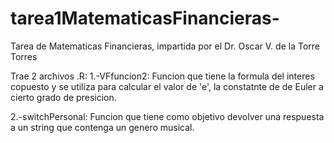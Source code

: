 # tarea1MatematicasFinancieras-


Tarea de Matematicas Financieras, impartida por el Dr. Oscar V. de la Torre Torres

Trae 2 archivos .R:
1.-VFfuncion2: Funcion que tiene la formula del interes copuesto y se utiliza para calcular 
el valor de 'e', la constatnte de de Euler a cierto grado de presicion.

2.-switchPersonal: Funcion que tiene como objetivo devolver una respuesta a un string que contenga 
un genero musical.
